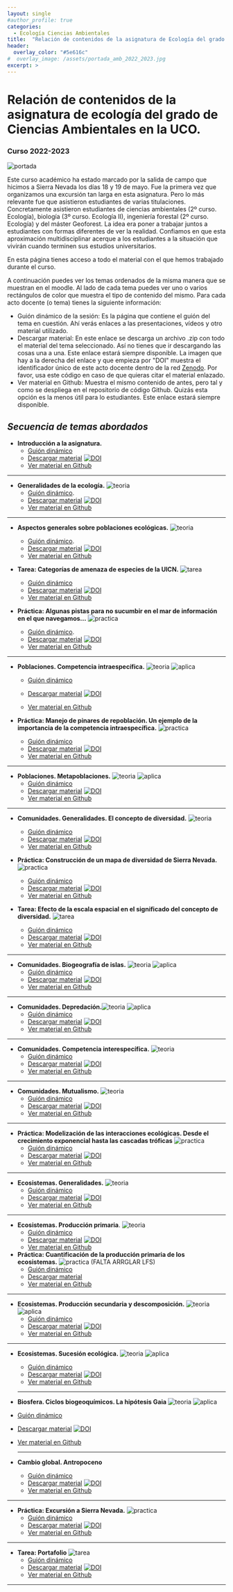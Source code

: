 ```yaml
---
layout: single
#author_profile: true
categories:
  - Ecología Ciencias Ambientales
title:  "Relación de contenidos de la asignatura de Ecología del grado de ciencias Ambienales en la UCO (2022 - 2023)"
header:
  overlay_color: "#5e616c"
#  overlay_image: /assets/portada_amb_2022_2023.jpg
excerpt: >
---
```


# Relación de contenidos de la asignatura de ecología del grado de Ciencias Ambientales en la UCO.

### Curso 2022-2023

![portada](/assets/portada_amb_2022_2023.jpg)

Este curso académico ha estado marcado por la salida de campo que hicimos a Sierra Nevada los días 18 y 19 de mayo. Fue la primera vez que organizamos una excursión tan larga en esta asignatura. Pero lo más relevante fue que asistieron estudiantes de varias titulaciones. Concretamente asistieron estudiantes de ciencias ambientales (2º curso. Ecología), biología (3º curso. Ecología II), ingeniería forestal (2º curso. Ecología) y del máster Geoforest. La idea era poner a trabajar juntos a estudiantes con formas diferentes de ver la realidad. Confiamos en que esta aproximación multidisciplinar acerque a los estudiantes a la situación que vivirán cuando terminen sus estudios universitarios. 

En esta página tienes acceso a todo el material con el que hemos trabajado durante el curso. 

A continuación puedes ver los temas ordenados de la misma manera que se muestran en el moodle. Al lado de cada tema puedes ver uno o varios rectángulos de color que muestra el tipo de contenido del mismo. Para cada acto docente (o tema) tienes la siguiente información:

- Guión dinámico de la sesión: Es la página que contiene el guión del tema en cuestión. Ahí verás enlaces a las presentaciones, vídeos y otro material utilizado.  
- Descargar material: En este enlace se descarga un archivo .zip con todo el material del tema seleccionado. Así no tienes que ir descargando las cosas una a una. Este enlace estará siempre disponible. La imagen que hay a la derecha del enlace y que empieza por "DOI" muestra el identificador único de este acto docente dentro de la red [Zenodo](https://zenodo.org/). Por favor, usa este código en caso de que quieras citar el material enlazado.
- Ver material en Github: Muestra el mismo contenido de antes, pero tal y como se despliega en el repositorio de código Github. Quizás esta opción es la menos útil para lo estudiantes. Este enlace estará siempre disponible.

 

## *Secuencia de temas abordados* 

- **Introducción a la asignatura.** 
  - [Guión dinámico](https://rawcdn.githack.com/aprendiendo-cosas/Te_intro_asignatura_ecologia_ccaa/2022___2023/guion_introduccion_asignatura.html)
  - [Descargar material](https://zenodo.org/record/7671245/files/aprendiendo-cosas/Te_intro_asignatura_ecologia_ccaa-2022___2023.zip?download=1) [![DOI](https://zenodo.org/badge/DOI/10.5281/zenodo.7671245.svg)](https://doi.org/10.5281/zenodo.7671245)
  - [Ver material en Github](https://github.com/aprendiendo-cosas/Te_intro_asignatura_ecologia_ccaa/tree/2022___2023) 

------

- **Generalidades de la ecología.**  ![teoria](https://github.com/aprendiendo-cosas/ecologia_CCAA_UCO/raw/master/imagenes/teoria.png) 
  - [Guión dinámico](https://rawcdn.githack.com/aprendiendo-cosas/Te_generalidades_ecologia_ccaa/2022_2023/guion_generalidades_ecologia.html). 
  - [Descargar material](https://zenodo.org/record/7671491/files/aprendiendo-cosas/Te_generalidades_ecologia_ccaa-2022_2023.zip?download=1) [![DOI](https://zenodo.org/badge/DOI/10.5281/zenodo.7671491.svg)](https://doi.org/10.5281/zenodo.7671491)
  - [Ver material en Github](https://github.com/aprendiendo-cosas/Te_generalidades_ecologia_ccaa/tree/2022_2023)

------

- **Aspectos generales sobre poblaciones ecológicas.** ![teoria](https://github.com/aprendiendo-cosas/ecologia_CCAA_UCO/raw/master/imagenes/teoria.png) 
  - [Guión dinámico](https://rawcdn.githack.com/aprendiendo-cosas/Te_poblaciones_ecologia_ccaa/2022_2023/guion_poblaciones_general.html). 
  - [Descargar material](https://zenodo.org/record/7690525/files/aprendiendo-cosas/Te_poblaciones_ecologia_ccaa-2022_2023.zip?download=1) [![DOI](https://zenodo.org/badge/DOI/10.5281/zenodo.7690525.svg)](https://doi.org/10.5281/zenodo.7690525)
  - [Ver material en Github](https://github.com/aprendiendo-cosas/Te_poblaciones_ecologia_ccaa/tree/2022_2023)
- **Tarea: Categorías de amenaza de especies de la UICN.** ![tarea](https://github.com/aprendiendo-cosas/ecologia_CCAA_UCO/raw/master/imagenes/tarea.png) 
  - [Guión dinámico](https://rawcdn.githack.com/aprendiendo-cosas/A_sp_amenazadas_ecologia_ccaa/2022_2023/guion_actividad_UICN.html)
  - [Descargar material](https://zenodo.org/record/7689023/files/aprendiendo-cosas/A_sp_amenazadas_ecologia_ccaa-2022_2023.zip?download=1) [![DOI](https://zenodo.org/badge/DOI/10.5281/zenodo.7689023.svg)](https://doi.org/10.5281/zenodo.7689023)
  - [Ver material en Github](https://github.com/aprendiendo-cosas/A_sp_amenazadas_ecologia_ccaa/tree/2022_2023)

 

- **Práctica: Algunas pistas para no sucumbir en el mar de información en el que navegamos...** ![practica](https://github.com/aprendiendo-cosas/ecologia_CCAA_UCO/raw/master/imagenes/practica.png) 
  - [Guión dinámico](https://rawcdn.githack.com/aprendiendo-cosas/P_biblio_ecologia_ccaa/2022_2023/guion_practica_biblio.html). 
  - [Descargar material](https://zenodo.org/record/8043705/files/aprendiendo-cosas/P_biblio_ecologia_ccaa-2022_2023.zip?download=1) [![DOI](https://zenodo.org/badge/DOI/10.5281/zenodo.8043705.svg)](https://doi.org/10.5281/zenodo.8043705)
  - [Ver material en Github](https://github.com/aprendiendo-cosas/P_biblio_ecologia_ccaa/tree/2022_2023)

------

- **Poblaciones. Competencia intraespecífica.** ![teoria](https://github.com/aprendiendo-cosas/ecologia_CCAA_UCO/raw/master/imagenes/teoria.png) ![aplica](https://github.com/aprendiendo-cosas/ecologia_CCAA_UCO/raw/master/imagenes/aplicacion.png)

  - [Guión dinámico](https://rawcdn.githack.com/aprendiendo-cosas/Te_poblaciones_comp_intra_ecologia_ccaa/2022-2023/guion_competencia_intraespecifica.html) 

  - [Descargar material](https://zenodo.org/record/7702113/files/aprendiendo-cosas/Te_poblaciones_comp_intra_ecologia_ccaa-2022-2023.zip?download=1) [![DOI](https://zenodo.org/badge/DOI/10.5281/zenodo.7702113.svg)](https://doi.org/10.5281/zenodo.7702113)

  - [Ver material en Github](https://github.com/aprendiendo-cosas/Te_poblaciones_comp_intra_ecologia_ccaa/tree/2022-2023)

     

- **Práctica: Manejo de pinares de repoblación. Un ejemplo de la importancia de la competencia intraespecífica.** ![practica](https://github.com/aprendiendo-cosas/ecologia_CCAA_UCO/raw/master/imagenes/practica.png) 

  - [Guión dinámico](https://rawcdn.githack.com/aprendiendo-cosas/P_comp_intra_ecologia_CCAA/2022-2023/guion_competencia_intraespecifica_pinares.html) 
  - [Descargar material](https://zenodo.org/record/7754035/files/aprendiendo-cosas/P_comp_intra_ecologia_CCAA-2022-2023.zip?download=1) [![DOI](https://zenodo.org/badge/DOI/10.5281/zenodo.7754035.svg)](https://doi.org/10.5281/zenodo.7754035)
  - [Ver material en Github](https://github.com/aprendiendo-cosas/P_comp_intra_ecologia_CCAA/tree/2022-2023) 

------

- **Poblaciones. Metapoblaciones.** ![teoria](https://github.com/aprendiendo-cosas/ecologia_CCAA_UCO/raw/master/imagenes/teoria.png) ![aplica](https://github.com/aprendiendo-cosas/ecologia_CCAA_UCO/raw/master/imagenes/aplicacion.png)
  - [Guión dinámico](https://rawcdn.githack.com/aprendiendo-cosas/Te_metapoblaciones_ecologia_ccaa/2022-2023/guion_metapoblaciones.html)
  - [Descargar material](https://zenodo.org/record/7713555/files/aprendiendo-cosas/Te_metapoblaciones_ecologia_ccaa-2022-2023.zip?download=1) [![DOI](https://zenodo.org/badge/DOI/10.5281/zenodo.7713555.svg)](https://doi.org/10.5281/zenodo.7713555)
  - [Ver material en Github](https://github.com/aprendiendo-cosas/Te_metapoblaciones_ecologia_ccaa/tree/2022-2023)

------

- **Comunidades. Generalidades. El concepto de diversidad.** ![teoria](https://github.com/aprendiendo-cosas/ecologia_CCAA_UCO/raw/master/imagenes/teoria.png)
  - [Guión dinámico](https://rawcdn.githack.com/aprendiendo-cosas/Te_comunidades_diversidad_ecologia_ccaa/2022-2023/guion_comunidades_diversidad.html)
  - [Descargar material](https://zenodo.org/record/7754027/files/aprendiendo-cosas/Te_comunidades_diversidad_ecologia_ccaa-2022-2023.zip?download=1) [![DOI](https://zenodo.org/badge/DOI/10.5281/zenodo.7754027.svg)](https://doi.org/10.5281/zenodo.7754027)
  - [Ver material en Github](https://github.com/aprendiendo-cosas/Te_comunidades_diversidad_ecologia_ccaa/tree/2022-2023)

- **Práctica: Construcción de un mapa de diversidad de Sierra Nevada.** ![practica](https://github.com/aprendiendo-cosas/ecologia_CCAA_UCO/raw/master/imagenes/practica.png) 
  - [Guión dinámico](https://rawcdn.githack.com/aprendiendo-cosas/P_shannon_ecologia_ccaa/2022_2023/guion_practica_mapa_biodiversidad.html)
  - [Descargar material](https://zenodo.org/record/7813783/files/aprendiendo-cosas/P_shannon_ecologia_ccaa-2022_2023.zip?download=1) [![DOI](https://zenodo.org/badge/DOI/10.5281/zenodo.7813783.svg)](https://doi.org/10.5281/zenodo.7813783)
  - [Ver material en Github](https://github.com/aprendiendo-cosas/P_shannon_ecologia_ccaa/tree/2022_2023)
- **Tarea: Efecto de la escala espacial en el significado del concepto de diversidad.** ![tarea](https://github.com/aprendiendo-cosas/ecologia_CCAA_UCO/raw/master/imagenes/tarea.png) 
  - [Guión dinámico](https://rawcdn.githack.com/aprendiendo-cosas/A_escalas_shannon_Andalucia_ecologia_ccaa/2022-2023/guion_actividad_escalas_biodiversidad.html)
  - [Descargar material](https://zenodo.org/record/7786915/files/aprendiendo-cosas/A_escalas_shannon_Andalucia_ecologia_ccaa-2022-2023.zip?download=1) [![DOI](https://zenodo.org/badge/DOI/10.5281/zenodo.7786915.svg)](https://doi.org/10.5281/zenodo.7786915)
  - [Ver material en Github](https://github.com/aprendiendo-cosas/A_escalas_shannon_Andalucia_ecologia_ccaa/tree/2022-2023)

------

- **Comunidades. Biogeografía de islas.** ![teoria](https://github.com/aprendiendo-cosas/ecologia_CCAA_UCO/raw/master/imagenes/teoria.png) ![aplica](https://github.com/aprendiendo-cosas/ecologia_CCAA_UCO/raw/master/imagenes/aplicacion.png)
  - [Guión dinámico](https://rawcdn.githack.com/aprendiendo-cosas/Te_comunidades_biogeo_islas_ecologia_ccaa/2022-2023/guion_comunidades_biogeografia_islas.html)
  - [Descargar material](https://zenodo.org/record/7838176/files/aprendiendo-cosas/Te_comunidades_biogeo_islas_ecologia_ccaa-2022-2023.zip?download=1) [![DOI](https://zenodo.org/badge/DOI/10.5281/zenodo.7838176.svg)](https://doi.org/10.5281/zenodo.7838176)
  - [Ver material en Github](https://github.com/aprendiendo-cosas/Te_comunidades_biogeo_islas_ecologia_ccaa/tree/2022-2023)

------

- **Comunidades. Depredación.**![teoria](https://github.com/aprendiendo-cosas/ecologia_CCAA_UCO/raw/master/imagenes/teoria.png) ![aplica](https://github.com/aprendiendo-cosas/ecologia_CCAA_UCO/raw/master/imagenes/aplicacion.png)
  - [Guión dinámico](https://rawcdn.githack.com/aprendiendo-cosas/Te_depredacion_ecologia_ccaa/2022-2023/guion_depredacion.html)
  - [Descargar material](https://zenodo.org/record/7831941/files/aprendiendo-cosas/Te_depredacion_ecologia_ccaa-2022-2023.zip?download=1) [![DOI](https://zenodo.org/badge/DOI/10.5281/zenodo.7831941.svg)](https://doi.org/10.5281/zenodo.7831941)
  - [Ver material en Github](https://github.com/aprendiendo-cosas/Te_depredacion_ecologia_ccaa/tree/2022-2023)

------

- **Comunidades. Competencia interespecífica.** ![teoria](https://github.com/aprendiendo-cosas/ecologia_CCAA_UCO/raw/master/imagenes/teoria.png) 
  - [Guión dinámico](https://rawcdn.githack.com/aprendiendo-cosas/Te_comp_inter_ecologia_ccaa/2022__2023/guion_competencia_interespecifica.html)
  - [Descargar material](https://zenodo.org/record/7871723/files/aprendiendo-cosas/Te_comp_inter_ecologia_ccaa-2022__2023.zip?download=1) [![DOI](https://zenodo.org/badge/DOI/10.5281/zenodo.7871723.svg)](https://doi.org/10.5281/zenodo.7871723)
  - [Ver material en Github](https://github.com/aprendiendo-cosas/Te_comp_inter_ecologia_ccaa/tree/2022__2023)

------

- **Comunidades. Mutualismo.** ![teoria](https://github.com/aprendiendo-cosas/ecologia_CCAA_UCO/raw/master/imagenes/teoria.png) 
  - [Guión dinámico](https://rawcdn.githack.com/aprendiendo-cosas/Te_mutualismo_ecologia_ccaa/2021-2022/guion_mutualismo.html)
  - [Descargar material](https://zenodo.org/record/6540394/files/aprendiendo-cosas/Te_mutualismo_ecologia_ccaa-2021-2022.zip?download=1) [![DOI](https://zenodo.org/badge/DOI/10.5281/zenodo.6540394.svg)](https://doi.org/10.5281/zenodo.6540394)  
  - [Ver material en Github](https://github.com/aprendiendo-cosas/Te_mutualismo_ecologia_ccaa/tree/2021-2022)

------

- **Práctica: Modelización de las interacciones ecológicas. Desde el crecimiento exponencial hasta las cascadas tróficas**  ![practica](https://github.com/aprendiendo-cosas/ecologia_CCAA_UCO/raw/master/imagenes/practica.png) 
  - [Guión dinámico](https://rawcdn.githack.com/aprendiendo-cosas/P_modelizacion_interacciones_ecologia_ccaa/2022-2023/guion_practica_modelizacion.html)
  - [Descargar material](https://zenodo.org/record/7871759/files/aprendiendo-cosas/P_modelizacion_interacciones_ecologia_ccaa-2022-2023.zip?download=1) [![DOI](https://zenodo.org/badge/DOI/10.5281/zenodo.7871759.svg)](https://doi.org/10.5281/zenodo.7871759)
  - [Ver material en Github](https://github.com/aprendiendo-cosas/P_modelizacion_interacciones_ecologia_ccaa/tree/2022-2023)

------

- **Ecosistemas. Generalidades.** ![teoria](https://github.com/aprendiendo-cosas/ecologia_CCAA_UCO/raw/master/imagenes/teoria.png) 
  - [Guión dinámico](https://rawcdn.githack.com/aprendiendo-cosas/Te_ecosistemas_ecologia_ccaa/2021-2022/guion_ecosistemas.html)
  - [Descargar material](https://zenodo.org/record/6540440/files/aprendiendo-cosas/Te_ecosistemas_ecologia_ccaa-2021-2022.zip?download=1) [![DOI](https://zenodo.org/badge/DOI/10.5281/zenodo.6540440.svg)](https://doi.org/10.5281/zenodo.6540440)
  - [Ver material en Github](https://github.com/aprendiendo-cosas/Te_ecosistemas_ecologia_ccaa/tree/2021-2022)

------

- **Ecosistemas. Producción primaria**. ![teoria](https://github.com/aprendiendo-cosas/ecologia_CCAA_UCO/raw/master/imagenes/teoria.png) 
  - [Guión dinámico](https://rawcdn.githack.com/aprendiendo-cosas/Te_ecosistemas_prod_primaria_ecologia_ccaa/2021-2022/guion_produccion_primaria.html)
  - [Descargar material](https://zenodo.org/record/6543445/files/aprendiendo-cosas/Te_ecosistemas_prod_primaria_ecologia_ccaa-2021-2022.zip?download=1) [![DOI](https://zenodo.org/badge/DOI/10.5281/zenodo.6543445.svg)](https://doi.org/10.5281/zenodo.6543445)
  - [Ver material en Github](https://github.com/aprendiendo-cosas/Te_ecosistemas_prod_primaria_ecologia_ccaa/tree/2021-2022)
- **Práctica: Cuantificación de la producción primaria de los ecosistemas.**  ![practica](https://github.com/aprendiendo-cosas/ecologia_CCAA_UCO/raw/master/imagenes/practica.png) (FALTA ARRGLAR LFS)
  - [Guión dinámico](https://rawcdn.githack.com/aprendiendo-cosas/P_NDVI_ecologia_ccaa/2022_2023/guion_ndvi.html)
  - [Descargar material](https://github.com/aprendiendo-cosas/P_NDVI_ecologia_ccaa/archive/refs/tags/2022_2023.zip)
  - [Ver material en Github](https://github.com/aprendiendo-cosas/P_NDVI_ecologia_ccaa/tree/2022_2023)

------

- **Ecosistemas. Producción secundaria y descomposición.**  ![teoria](https://github.com/aprendiendo-cosas/ecologia_CCAA_UCO/raw/master/imagenes/teoria.png) ![aplica](https://github.com/aprendiendo-cosas/ecologia_CCAA_UCO/raw/master/imagenes/aplicacion.png)
  - [Guión dinámico](https://rawcdn.githack.com/aprendiendo-cosas/Te_ecosistemas_prod_sec_descomp_ecologia_ccaa/2021-2022/guion_prod_secundaria_descomposicion.html)
  - [Descargar material](https://zenodo.org/record/6634407/files/aprendiendo-cosas/Te_ecosistemas_prod_sec_descomp_ecologia_ccaa-2021-2022.zip?download=1) [![DOI](https://zenodo.org/badge/DOI/10.5281/zenodo.6634407.svg)](https://doi.org/10.5281/zenodo.6634407)
  - [Ver material en Github](https://github.com/aprendiendo-cosas/Te_ecosistemas_prod_sec_descomp_ecologia_ccaa/tree/2021-2022)

------

- **Ecosistemas. Sucesión ecológica.** ![teoria](https://github.com/aprendiendo-cosas/ecologia_CCAA_UCO/raw/master/imagenes/teoria.png) ![aplica](https://github.com/aprendiendo-cosas/ecologia_CCAA_UCO/raw/master/imagenes/aplicacion.png)

  - [Guión dinámico](https://rawcdn.githack.com/aprendiendo-cosas/Te_ecosistemas_sucesion_ecologia_ccaa/2021-2022/guion_sucesion.html)
  - [Descargar material](https://zenodo.org/record/6634345/files/aprendiendo-cosas/Te_ecosistemas_sucesion_ecologia_ccaa-2021-2022.zip?download=1) [![DOI](https://zenodo.org/badge/DOI/10.5281/zenodo.6634345.svg)](https://doi.org/10.5281/zenodo.6634345)
  - [Ver material en Github](https://github.com/aprendiendo-cosas/Te_ecosistemas_sucesion_ecologia_ccaa/tree/2021-2022)

  ------

- **Biosfera. Ciclos biogeoquímicos. La hipótesis Gaia** ![teoria](https://github.com/aprendiendo-cosas/ecologia_CCAA_UCO/raw/master/imagenes/teoria.png) ![aplica](https://github.com/aprendiendo-cosas/ecologia_CCAA_UCO/raw/master/imagenes/aplicacion.png)

- [Guión dinámico](https://rawcdn.githack.com/aprendiendo-cosas/Te_ciclos_biogeo_ecologia_ccaa/2021--2022/guion_ciclos_biogeoquimicos.html)

- [Descargar material](https://zenodo.org/record/6634365/files/aprendiendo-cosas/Te_ciclos_biogeo_ecologia_ccaa-2021--2022.zip?download=1) [![DOI](https://zenodo.org/badge/DOI/10.5281/zenodo.6634365.svg)](https://doi.org/10.5281/zenodo.6634365)

- [Ver material en Github](https://github.com/aprendiendo-cosas/Te_ciclos_biogeo_ecologia_ccaa/tree/2021--2022)

  ------

 

- **Cambio global. Antropoceno**
  - [Guión dinámico](https://rawcdn.githack.com/aprendiendo-cosas/Te_cambio_global_ecologia_ccaa/2021-2022/guion_cambio_global.html)
  - [Descargar material](https://zenodo.org/record/6634374/files/aprendiendo-cosas/Te_cambio_global_ecologia_ccaa-2021-2022.zip?download=1) [![DOI](https://zenodo.org/badge/DOI/10.5281/zenodo.6634374.svg)](https://doi.org/10.5281/zenodo.6634374)
  - [Ver material en Github](https://github.com/aprendiendo-cosas/Te_cambio_global_ecologia_ccaa/tree/2021-2022)

------

- **Práctica: Excursión a Sierra Nevada.**  ![practica](https://github.com/aprendiendo-cosas/ecologia_CCAA_UCO/raw/master/imagenes/practica.png) 
  - [Guión dinámico](https://rawcdn.githack.com/aprendiendo-cosas/C_sierra_nevada_ecologia_ccaa/2022-2023/guion_salida_sierra_nevada.html)
  - [Descargar material](https://zenodo.org/records/10679979/files/aprendiendo-cosas/C_sierra_nevada_ecologia_ccaa-2022-2023.zip?download=1) [![DOI](https://zenodo.org/badge/DOI/10.5281/zenodo.10679979.svg)](https://doi.org/10.5281/zenodo.10679979)
  - [Ver material en Github](https://github.com/aprendiendo-cosas/C_sierra_nevada_ecologia_ccaa/tree/2022-2023)

------

- **Tarea: Portafolio**  ![tarea](https://github.com/aprendiendo-cosas/ecologia_CCAA_UCO/raw/master/imagenes/tarea.png) 
  - [Guión dinámico](https://rawcdn.githack.com/aprendiendo-cosas/T_portafolio_ecologia_ccaa/2022-2023/guion_portafolio.html)
  - [Descargar material](https://zenodo.org/record/7764988/files/aprendiendo-cosas/T_portafolio_ecologia_ccaa-2022-2023.zip?download=1) [![DOI](https://zenodo.org/badge/DOI/10.5281/zenodo.7764988.svg)](https://doi.org/10.5281/zenodo.7764988)
  - [Ver material en Github](https://github.com/aprendiendo-cosas/T_portafolio_ecologia_ccaa/tree/2022-2023)

------